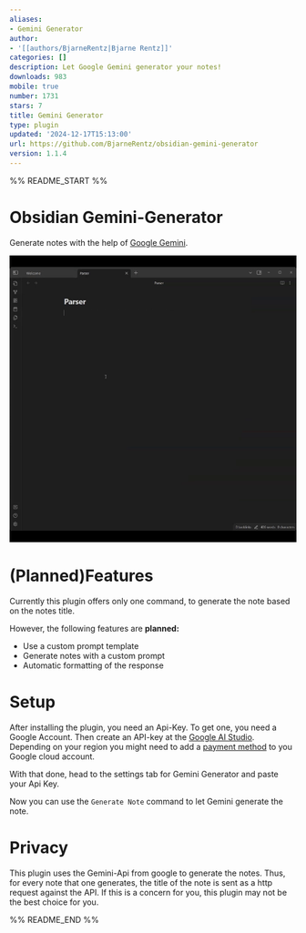 ```yaml
---
aliases:
- Gemini Generator
author:
- '[[authors/BjarneRentz|Bjarne Rentz]]'
categories: []
description: Let Google Gemini generator your notes!
downloads: 983
mobile: true
number: 1731
stars: 7
title: Gemini Generator
type: plugin
updated: '2024-12-17T15:13:00'
url: https://github.com/BjarneRentz/obsidian-gemini-generator
version: 1.1.4
---
```


%% README_START %%

# Obsidian Gemini-Generator 

Generate notes with the help of [Google Gemini](https://gemini.google.com/app?hl=de).

<img src="https://raw.githubusercontent.com/BjarneRentz/obsidian-gemini-generator/HEAD/images/demo.gif" />


# (Planned)Features
Currently this plugin offers only one command, to generate the note based on the notes title. 

However, the following features are **planned:**
- Use a custom prompt template
- Generate notes with a custom prompt
- Automatic formatting of the response


# Setup
After installing the plugin, you need an Api-Key.
To get one, you need a Google Account. Then create an API-key at the [Google AI Studio](https://aistudio.google.com/app/apikey). Depending on your region you might need to add a [payment method](https://ai.google.dev/gemini-api/terms#use-restrictions) to you Google cloud account.

With that done, head to the settings tab for Gemini Generator and paste your Api Key.

Now you can use the `Generate Note` command to let Gemini generate the note.

# Privacy
This plugin uses the Gemini-Api from google to generate the notes. Thus, for every note that one generates, the title of the note is sent as a http request against the API.
If this is a concern for you, this plugin may not be the best choice for you.

%% README_END %%